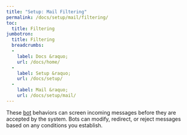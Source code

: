 ```yaml
---
title: "Setup: Mail Filtering"
permalink: /docs/setup/mail/filtering/
toc:
  title: Filtering
jumbotron:
  title: Filtering
  breadcrumbs:
  - 
    label: Docs &raquo;
    url: /docs/home/
  - 
    label: Setup &raquo;
    url: /docs/setup/
  - 
    label: Mail &raquo;
    url: /docs/setup/mail/
---
```


These [bot](/docs/bots/) behaviors can screen incoming messages before they are accepted by the system.  Bots can modify, redirect, or reject messages based on any conditions you establish.
